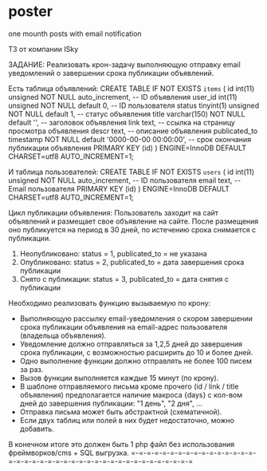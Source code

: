 # poster
one mounth posts with email notification

ТЗ от компании ІSky

ЗАДАНИЕ:
Реализовать крон-задачу выполняющую отправку email уведомлений о завершении срока публикации объявлений.


Есть таблица объявлений:
CREATE TABLE IF NOT EXISTS `items` (
  id int(11) unsigned NOT NULL auto_increment, -- ID объявления
  user_id int(11) unsigned NOT NULL default 0, -- ID пользователя
  status tinyint(1) unsigned NOT NULL default 1, -- статус объявления
  title varchar(150) NOT NULL default '', -- заголовок объявления
  link text, -- ссылка на страницу просмотра объявления
  descr text, -- описание объявления
  publicated_to timestamp NOT NULL default '0000-00-00 00:00:00', -- срок окончания публикации объявления
  PRIMARY KEY (id)
) ENGINE=InnoDB DEFAULT CHARSET=utf8 AUTO_INCREMENT=1;


И таблица пользователей:
CREATE TABLE IF NOT EXISTS `users` (
  id int(11) unsigned NOT NULL auto_increment, -- ID пользователя
  email text, -- Email пользователя
  PRIMARY KEY (id)
) ENGINE=InnoDB DEFAULT CHARSET=utf8 AUTO_INCREMENT=1;


Цикл публикации объявления:
Пользователь заходит на сайт объявлений и размещает свое объявление на сайте.
После размещения оно публикуется на период в 30 дней, по истечению срока снимается с публикации.
1) Неопубликовано: status = 1, publicated_to = не указана
2) Опубликовано: status = 2, publicated_to = дата завершения срока публикации
3) Снято с публикации: status = 3, publicated_to = дата снятия с публикации


Необходимо реализовать функцию вызываемую по крону:
- Выполняющую рассылку email-уведомления о скором завершении срока публикации объявления на email-адрес пользователя (владельца объявления).
- Уведомление должно отправляться за 1,2,5 дней до завершения срока публикации, с возможностью расширить до 10 и более дней.
- Одно выполнение функции должно отправлять не более 100 писем за раз.
- Вызов функции выполняется каждые 15 минут (по крону).
- В шаблоне отправляемого письма кроме прочего (id / link / title объявления)
  предполагается наличие макроса {days} с кол-вом дней до завершения публикации: "1 день", "2 дня", ...
- Отправка письма может быть абстрактной (схематичной).
- Если двух таблиц или полей в них будет недостаточно, можно добавить.


В конечном итоге это должен быть 1 php файл без использования фреймворков/cms + SQL выгрузка.
=-=-=-=-=-=-=-=-=-=-=-=-=-=-=-=-=-=-=-=-=-=-=-=-=-=-=-=-=-=-=-=-=-=-=-=-=-=-=-=
